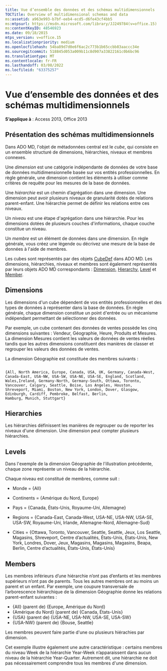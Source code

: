 ```yaml
---
title: Vue d’ensemble des données et des schémas multidimensionnels
TOCTitle: Overview of multidimensional schemas and data
ms:assetid: a963e993-b7bf-eeb4-ecd5-d6fe43cf4bb5
ms:mtpsurl: https://msdn.microsoft.com/library/JJ249784(v=office.15)
ms:contentKeyID: 48546923
ms.date: 09/18/2015
mtps_version: v=office.15
ms.localizationpriority: medium
ms.openlocfilehash: 54ba89d7d0e6f6ac2c773b1b65ccbb83aaccc34e
ms.sourcegitcommit: 518845d053a009b11c8d907a33822161c0b6bc96
ms.translationtype: MT
ms.contentlocale: fr-FR
ms.lasthandoff: 03/08/2022
ms.locfileid: "63375257"
---
```

# <a name="overview-of-multidimensional-schemas-and-data"></a>Vue d’ensemble des données et des schémas multidimensionnels

**S’applique à** : Access 2013, Office 2013

## <a name="understanding-multidimensional-schemas"></a>Présentation des schémas multidimensionnels

Dans ADO MD, l'objet de métadonnées central est le *cube*, qui consiste en un ensemble structuré de dimensions, hiérarchies, niveaux et membres connexes.

Une *dimension* est une catégorie indépendante de données de votre base de données multidimensionnelle basée sur vos entités professionnelles. En règle générale, une dimension contient les éléments à utiliser comme critères de requête pour les mesures de la base de données.

Une *hiérarchie* est un chemin d’agrégation dans une dimension. Une dimension peut avoir plusieurs niveaux de granularité dotés de relations parent-enfant. Une hiérarchie permet de définir les relations entre ces niveaux.

Un *niveau* est une étape d'agrégation dans une hiérarchie. Pour les dimensions dotées de plusieurs couches d'informations, chaque couche constitue un niveau.

Un *membre* est un élément de données dans une dimension. En règle générale, vous créez une légende ou décrivez une mesure de la base de données à l'aide de membres.

Les cubes sont représentés par des objets [CubeDef](cubedef-object-ado-md.md) dans ADO MD. Les dimensions, hiérarchies, niveaux et membres sont également représentés par leurs objets ADO MD correspondants : [Dimension](dimension-object-ado-md.md), [Hierarchy](hierarchy-object-ado-md.md), [Level](level-object-ado-md.md) et [Member](member-object-ado-md.md).

## <a name="dimensions"></a>Dimensions

Les dimensions d'un cube dépendent de vos entités professionnelles et des types de données à représenter dans la base de données. En règle générale, chaque dimension constitue un point d'entrée ou un mécanisme indépendant permettant de sélectionner des données.

Par exemple, un cube contenant des données de ventes possède les cinq dimensions suivantes : Vendeur, Géographie, Heure, Produits et Mesures. La dimension Mesures contient les valeurs de données de ventes réelles tandis que les autres dimensions constituent des manières de classer et regrouper les valeurs des données de ventes.

La dimension Géographie est constituée des membres suivants :

```text
 
{All, North America, Europe, Canada, USA, UK, Germany, Canada-West, 
Canada-East, USA-NW, USA-SW, USA-NE, USA-SE, England, Scotland, 
Wales,Ireland, Germany-North, Germany-South, Ottawa, Toronto, 
Vancouver, Calgary, Seattle, Boise, Los Angeles, Houston, 
Shreveport, Miami, Boston, New York, London, Dover, Glasgow, 
Edinburgh, Cardiff, Pembroke, Belfast, Berlin, 
Hamburg, Munich, Stuttgart} 
```

## <a name="hierarchies"></a>Hierarchies

Les hiérarchies définissent les manières de regrouper ou de reporter les niveaux d'une dimension. Une dimension peut compter plusieurs hiérarchies.

## <a name="levels"></a>Levels

Dans l'exemple de la dimension Géographie de l'illustration précédente, chaque zone représente un niveau de la hiérarchie.

Chaque niveau est constitué de membres, comme suit :

- Monde = {All}


- Continents = {Amérique du Nord, Europe}

- Pays = {Canada, États-Unis, Royaume-Uni, Allemagne}

- Regions = {Canada-East, Canada-West, USA-NE, USA-NW, USA-SE, USA-SW, Royaume-Uni, Irlande, Allemagne-Nord, Allemagne-Sud}

- Cities = {Ottawa, Toronto, Vancouver, Seattle, Seattle, Jeux, Los Seattle, Magasins, Shreveport, Centre d’actualités, États-Unis, États-Unis, New York, Londres, Dover, Jeux, Magasins, Magasins, Magasins, Beapa, Berlin, Centre d’actualités, États-Unis, États-Unis}

## <a name="members"></a>Members

Les membres inférieurs d’une hiérarchie n’ont pas d’enfants et les membres supérieurs n’ont pas de parents. Tous les autres membres ont au moins un parent et un enfant. Par exemple, une coupure transversale de l’arborescence hiérarchique de la dimension Géographie donne les relations parent-enfant suivantes :

- {All} (parent de) {Europe, Amérique du Nord}
- {Amérique du Nord} (parent de) {Canada, États-Unis}
- {USA} (parent de) {USA-NE, USA-NW, USA-SE, USA-SW}
- {USA-NW} (parent de) {Bouse, Seattle}

Les membres peuvent faire partie d'une ou plusieurs hiérachies par dimension.

Cet exemple illustre également une autre caractéristique : certains membres du niveau Week de la hiérarchie Year-Week n’apparaissent dans aucun niveau de la hiérarchie Year-Quarter. Autrement dit, une hiérarchie ne doit pas nécessairement comprendre tous les membres d'une dimension.
